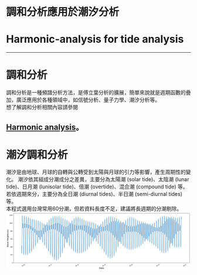 # 調和分析應用於潮汐分析
# Harmonic-analysis for tide analysis   
--------------------------------------------   
# 調和分析
調和分析是一種頻譜分析方法，是傅立葉分析的擴展，簡單來說就是週期函數的疊加，廣泛應用於各種領域中，如信號分析、量子力學、潮汐分析等。  
想了解調和分析相關內容請參閱  

[Harmonic analysis](https://en.wikipedia.org/wiki/Harmonic_analysis "Wikipedia")。  
---------------------------------------------   
# 潮汐調和分析
潮汐是由地球、月球的自轉與公轉受到太陽與月球的引力等影響，產生周期性的變化。
潮汐依其組成分潮成分之差異，主要分為太陽潮 (solar tide)、太陰潮 (lunar tide)、日月潮 (lunisolar tide)、倍潮 (overtide)、混合潮 (compound tide) 等。若依週期來分，主要分為全日潮 (diurnal tides)、半日潮 (semi-diurnal tides)等。  
本程式選用台灣常用60分潮，但若資料長度不足，建議將長週期的分潮剔除。  
![tide analysis](https://github.com/JJIASI/Harmonic-analysis/blob/master/figure/tide%20analysis.png?raw=true)

